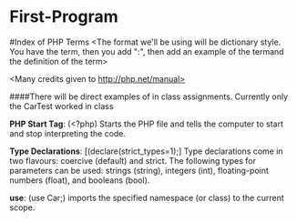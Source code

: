 # First-Program


#Index of PHP Terms
<Start of the index for PHP terms for group reference>
<The format we'll be using will be dictionary style. 
You have the term, then you add ":", then add an example 
of the termand the definition of the term>

<Many credits given to http://php.net/manual>

####There will be direct examples of in class assignments. Currently only the CarTest worked in class

**PHP Start Tag**: (<?php) Starts the PHP file and tells 
the computer to start and stop interpreting the code.

**Type Declarations**: [(declare(strict_types=1);] Type 
declarations come in two flavours: coercive (default) 
and strict. The following types for parameters can be 
used: strings (string), integers (int), floating-point 
numbers (float), and booleans (bool).

**use**: (use Car;) imports the specified namespace (or class) to the current scope. 
         
         
